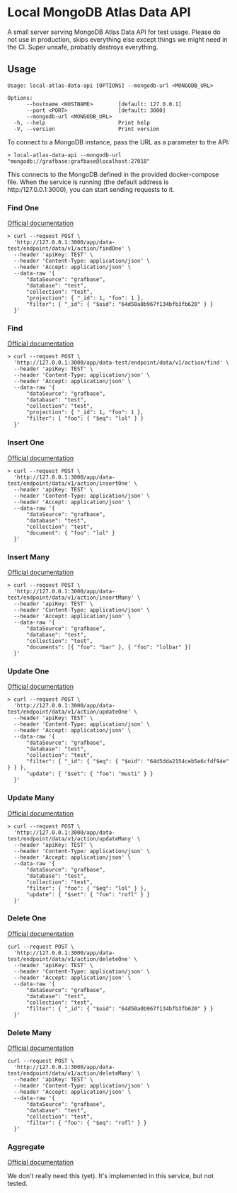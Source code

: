 # Local MongoDB Atlas Data API

A small server serving MongoDB Atlas Data API for test usage.
Please do not use in production, skips everything else except
things we might need in the CI. Super unsafe, probably destroys
everything.

## Usage

```console
Usage: local-atlas-data-api [OPTIONS] --mongodb-url <MONGODB_URL>

Options:
      --hostname <HOSTNAME>        [default: 127.0.0.1]
      --port <PORT>                [default: 3000]
      --mongodb-url <MONGODB_URL>  
  -h, --help                       Print help
  -V, --version                    Print version
```

To connect to a MongoDB instance, pass the URL as a parameter to
the API:

```console
> local-atlas-data-api --mongodb-url "mongodb://grafbase:grafbase@localhost:27018"
```

This connects to the MongoDB defined in the provided docker-compose
file. When the service is running (the default address is http:/127.0.0.1:3000),
you can start sending requests to it.

### Find One

[Official documentation](https://www.mongodb.com/docs/atlas/app-services/data-api/openapi/#operation/findOne)

```console
> curl --request POST \
  'http://127.0.0.1:3000/app/data-test/endpoint/data/v1/action/findOne' \
  --header 'apiKey: TEST' \
  --header 'Content-Type: application/json' \
  --header 'Accept: application/json' \
  --data-raw '{
      "dataSource": "grafbase",
      "database": "test",
      "collection": "test",
      "projection": { "_id": 1, "foo": 1 },
      "filter": { "_id": { "$oid": "64d50a0b967f134bfb3fb620" } }
  }'
```

### Find

[Official documentation](https://www.mongodb.com/docs/atlas/app-services/data-api/openapi/#operation/find)

```console
> curl --request POST \
  'http://127.0.0.1:3000/app/data-test/endpoint/data/v1/action/find' \
  --header 'apiKey: TEST' \
  --header 'Content-Type: application/json' \
  --header 'Accept: application/json' \
  --data-raw '{
      "dataSource": "grafbase",
      "database": "test",
      "collection": "test",
      "projection": { "_id": 1, "foo": 1 },
      "filter": { "foo": { "$eq": "lol" } }
  }'
```

### Insert One

[Official documentation](https://www.mongodb.com/docs/atlas/app-services/data-api/openapi/#operation/insertOne)

```console
> curl --request POST \
  'http://127.0.0.1:3000/app/data-test/endpoint/data/v1/action/insertOne' \
  --header 'apiKey: TEST' \
  --header 'Content-Type: application/json' \
  --header 'Accept: application/json' \
  --data-raw '{
      "dataSource": "grafbase",
      "database": "test",
      "collection": "test",
      "document": { "foo": "lol" }
  }'
```

### Insert Many

[Official documentation](https://www.mongodb.com/docs/atlas/app-services/data-api/openapi/#operation/insertMany)

```console
> curl --request POST \
  'http://127.0.0.1:3000/app/data-test/endpoint/data/v1/action/insertMany' \
  --header 'apiKey: TEST' \
  --header 'Content-Type: application/json' \
  --header 'Accept: application/json' \
  --data-raw '{
      "dataSource": "grafbase",
      "database": "test",
      "collection": "test",
      "documents": [{ "foo": "bar" }, { "foo": "lolbar" }]
  }'
```

### Update One

[Official documentation](https://www.mongodb.com/docs/atlas/app-services/data-api/openapi/#operation/updateOne)

```console
> curl --request POST \
  'http://127.0.0.1:3000/app/data-test/endpoint/data/v1/action/updateOne' \
  --header 'apiKey: TEST' \
  --header 'Content-Type: application/json' \
  --header 'Accept: application/json' \
  --data-raw '{
      "dataSource": "grafbase",
      "database": "test",
      "collection": "test",
      "filter": { "_id": { "$eq": { "$oid": "64d5dda2154ceb5e6cfdf94e" } } },
      "update": { "$set": { "foo": "musti" } }
  }'
```

### Update Many

[Official documentation](https://www.mongodb.com/docs/atlas/app-services/data-api/openapi/#operation/updateMany)

```console
> curl --request POST \
  'http://127.0.0.1:3000/app/data-test/endpoint/data/v1/action/updateMany' \
  --header 'apiKey: TEST' \
  --header 'Content-Type: application/json' \
  --header 'Accept: application/json' \
  --data-raw '{
      "dataSource": "grafbase",
      "database": "test",
      "collection": "test",
      "filter": { "foo": { "$eq": "lol" } },
      "update": { "$set": { "foo": "rofl" } }
  }'
```

### Delete One

[Official documentation](https://www.mongodb.com/docs/atlas/app-services/data-api/openapi/#operation/deleteOne)

```console
curl --request POST \
  'http://127.0.0.1:3000/app/data-test/endpoint/data/v1/action/deleteOne' \
  --header 'apiKey: TEST' \
  --header 'Content-Type: application/json' \
  --header 'Accept: application/json' \
  --data-raw '{
      "dataSource": "grafbase",
      "database": "test",
      "collection": "test",
      "filter": { "_id": { "$oid": "64d50a0b967f134bfb3fb620" } }
  }'
```

### Delete Many

[Official documentation](https://www.mongodb.com/docs/atlas/app-services/data-api/openapi/#operation/deleteMany)

```console
curl --request POST \
  'http://127.0.0.1:3000/app/data-test/endpoint/data/v1/action/deleteMany' \
  --header 'apiKey: TEST' \
  --header 'Content-Type: application/json' \
  --header 'Accept: application/json' \
  --data-raw '{
      "dataSource": "grafbase",
      "database": "test",
      "collection": "test",
      "filter": { "foo": { "$eq": "rofl" } }
  }'
```

### Aggregate

[Official documentation](https://www.mongodb.com/docs/atlas/app-services/data-api/openapi/#operation/aggregate)

We don't really need this (yet). It's implemented in this service, but not tested.
